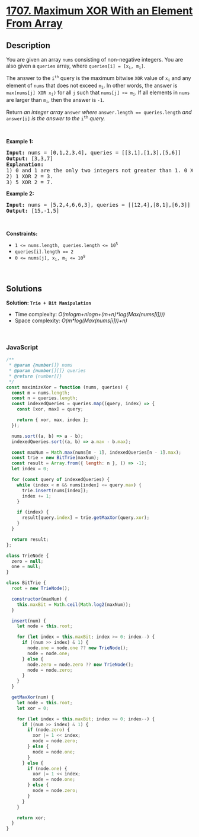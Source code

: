 # [1707. Maximum XOR With an Element From Array](https://leetcode.com/problems/maximum-xor-with-an-element-from-array)

## Description

<div class="elfjS" data-track-load="description_content"><p>You are given an array <code>nums</code> consisting of non-negative integers. You are also given a <code>queries</code> array, where <code>queries[i] = [x<sub>i</sub>, m<sub>i</sub>]</code>.</p>

<p>The answer to the <code>i<sup>th</sup></code> query is the maximum bitwise <code>XOR</code> value of <code>x<sub>i</sub></code> and any element of <code>nums</code> that does not exceed <code>m<sub>i</sub></code>. In other words, the answer is <code>max(nums[j] XOR x<sub>i</sub>)</code> for all <code>j</code> such that <code>nums[j] &lt;= m<sub>i</sub></code>. If all elements in <code>nums</code> are larger than <code>m<sub>i</sub></code>, then the answer is <code>-1</code>.</p>

<p>Return <em>an integer array </em><code>answer</code><em> where </em><code>answer.length == queries.length</code><em> and </em><code>answer[i]</code><em> is the answer to the </em><code>i<sup>th</sup></code><em> query.</em></p>

<p>&nbsp;</p>
<p><strong class="example">Example 1:</strong></p>

<pre><strong>Input:</strong> nums = [0,1,2,3,4], queries = [[3,1],[1,3],[5,6]]
<strong>Output:</strong> [3,3,7]
<strong>Explanation:</strong>
1) 0 and 1 are the only two integers not greater than 1. 0 XOR 3 = 3 and 1 XOR 3 = 2. The larger of the two is 3.
2) 1 XOR 2 = 3.
3) 5 XOR 2 = 7.
</pre>

<p><strong class="example">Example 2:</strong></p>

<pre><strong>Input:</strong> nums = [5,2,4,6,6,3], queries = [[12,4],[8,1],[6,3]]
<strong>Output:</strong> [15,-1,5]
</pre>

<p>&nbsp;</p>
<p><strong>Constraints:</strong></p>

<ul>
	<li><code>1 &lt;= nums.length, queries.length &lt;= 10<sup>5</sup></code></li>
	<li><code>queries[i].length == 2</code></li>
	<li><code>0 &lt;= nums[j], x<sub>i</sub>, m<sub>i</sub> &lt;= 10<sup>9</sup></code></li>
</ul>
</div>

<p>&nbsp;</p>

## Solutions

**Solution: `Trie + Bit Manipulation`**

- Time complexity: <em>O(mlogm+nlogn+(m+n)\*log(Max(nums[i])))</em>
- Space complexity: <em>O(m\*log(Max(nums[i]))+n)</em>

<p>&nbsp;</p>

### **JavaScript**

```js
/**
 * @param {number[]} nums
 * @param {number[][]} queries
 * @return {number[]}
 */
const maximizeXor = function (nums, queries) {
  const m = nums.length;
  const n = queries.length;
  const indexedQueries = queries.map((query, index) => {
    const [xor, max] = query;

    return { xor, max, index };
  });

  nums.sort((a, b) => a - b);
  indexedQueries.sort((a, b) => a.max - b.max);

  const maxNum = Math.max(nums[m - 1], indexedQueries[n - 1].max);
  const trie = new BitTrie(maxNum);
  const result = Array.from({ length: n }, () => -1);
  let index = 0;

  for (const query of indexedQueries) {
    while (index < m && nums[index] <= query.max) {
      trie.insert(nums[index]);
      index += 1;
    }

    if (index) {
      result[query.index] = trie.getMaxXor(query.xor);
    }
  }

  return result;
};

class TrieNode {
  zero = null;
  one = null;
}

class BitTrie {
  root = new TrieNode();

  constructor(maxNum) {
    this.maxBit = Math.ceil(Math.log2(maxNum));
  }

  insert(num) {
    let node = this.root;

    for (let index = this.maxBit; index >= 0; index--) {
      if ((num >> index) & 1) {
        node.one = node.one ?? new TrieNode();
        node = node.one;
      } else {
        node.zero = node.zero ?? new TrieNode();
        node = node.zero;
      }
    }
  }

  getMaxXor(num) {
    let node = this.root;
    let xor = 0;

    for (let index = this.maxBit; index >= 0; index--) {
      if ((num >> index) & 1) {
        if (node.zero) {
          xor |= 1 << index;
          node = node.zero;
        } else {
          node = node.one;
        }
      } else {
        if (node.one) {
          xor |= 1 << index;
          node = node.one;
        } else {
          node = node.zero;
        }
      }
    }

    return xor;
  }
}
```
